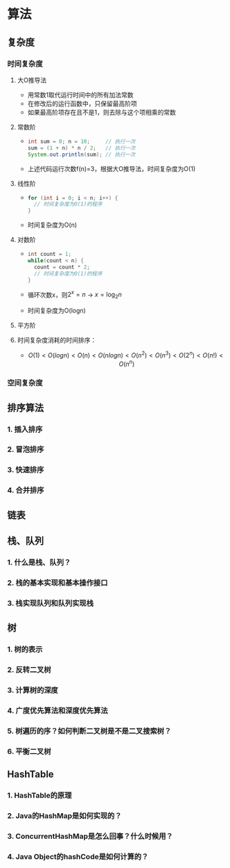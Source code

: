 # 算法

## 复杂度

### 时间复杂度

1. 大O推导法

   * 用常数1取代运行时间中的所有加法常数
   * 在修改后的运行函数中，只保留最高阶项
   * 如果最高阶项存在且不是1，则去除与这个项相乘的常数

2. 常数阶

   * ```java
     int sum = 0; n = 10;     // 执行一次
     sum = (1 + n) * n / 2;   // 执行一次
     System.out.println(sum); // 执行一次
     ```

   * 上述代码运行次数f(n)=3，根据大O推导法，时间复杂度为O(1)

3. 线性阶

   * ```java
     for (int i = 0; i < n; i++) {
       // 时间复杂度为O(1)的程序
     }
     ```

   * 时间复杂度为O(n)

4. 对数阶

   * ```java
     int count = 1;
     while(count < n) {
       count = count * 2;
       // 时间复杂度为O(1)的程序
     }
     ```

   * 循环次数x，则$2^x = n$  -> $x = \log_2n$

   * 时间复杂度为O(logn)

5. 平方阶

6. 时间复杂度消耗的时间排序：

   * $$
     O(1) < O(logn) < O(n) < O(nlogn) < O(n^2) < O(n^3) <O(2^n) < O(n!) <O(n^n)
     $$

### 空间复杂度

## 排序算法

### 1. 插入排序

### 2. 冒泡排序

### 3. 快速排序

### 4. 合并排序

## 链表

## 栈、队列

### 1. 什么是栈、队列？

### 2. 栈的基本实现和基本操作接口

### 3. 栈实现队列和队列实现栈

## 树

### 1. 树的表示

### 2. 反转二叉树

### 3. 计算树的深度

### 4. 广度优先算法和深度优先算法

### 5. 树遍历的序？如何判断二叉树是不是二叉搜索树？

### 6. 平衡二叉树

## HashTable

### 1. HashTable的原理

### 2. Java的HashMap是如何实现的？

### 3. ConcurrentHashMap是怎么回事？什么时候用？

### 4. Java Object的hashCode是如何计算的？

